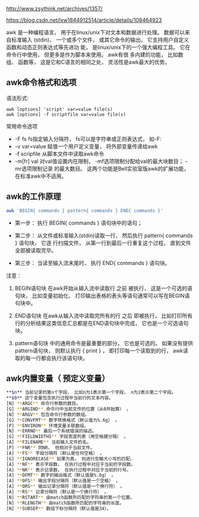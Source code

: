 http://www.zsythink.net/archives/1357/

https://blog.csdn.net/lxw1844912514/article/details/108464923

awk 是一种编程语言， 用于在linux/unix下对文本和数据进行处理。 数据可以来自标准输入
(stdin)、 一个或多个文件， 或其它命令的输出。 它支持用户自定义函数和动态正则表达式等先进功
能， 是linux/unix下的一个强大编程工具。 它在命令行中使用， 但更多是作为脚本来使用。 awk有很
多内建的功能， 比如数组、 函数等， 这是它和C语言的相同之处， 灵活性是awk最大的优势。  

## awk命令格式和选项  

语法形式:

```shell
awk [options] 'script' var=value file(s)
awk [options] -f scriptfile var=value file(s)  
```

常用命令选项

- -F fs fs指定输入分隔符， fs可以是字符串或正则表达式， 如-F:
- -v var=value 赋值一个用户定义变量， 将外部变量传递给awk
- -f scripfile 从脚本文件中读取awk命令
- -m[fr] val 对val值设置内在限制， -mf选项限制分配给val的最大块数目； -mr选项限制记录
    的最大数目。 这两个功能是Bell实验室版awk的扩展功能， 在标准awk中不适用。  

## awk的工作原理

```sh
awk 'BEGIN{ commands } pattern{ commands } END{ commands }'
```

- 第一步： 执行 BEGIN{ commands } 语句块中的语句；

- 第二步： 从文件或标准输入(stdin)读取一行， 然后执行 pattern{ commands } 语句块， 它逐
    行扫描文件， 从第一行到最后一行重复这个过程， 直到文件全部被读取完毕。

- 第三步： 当读至输入流末尾时， 执行 END{ commands } 语句块。

注意：
1. BEGIN语句块 在awk开始从输入流中读取行 之前 被执行， 这是一个可选的语句块， 比如变量初始化、 打印输出表格的表头等语句通常可以写在BEGIN语句块中。

2. END语句块 在awk从输入流中读取完所有的行 之后 即被执行， 比如打印所有行的分析结果这类信息汇总都是在END语句块中完成， 它也是一个可选语句块。

3. pattern语句块 中的通用命令是最重要的部分， 它也是可选的。 如果没有提供pattern语句块， 则默认执行 { print } ， 即打印每一个读取到的行， awk读取的每一行都会执行该语句块。  

## awk内置变量（ 预定义变量）

```sh
**$n** 当前记录的第n个字段， 比如n为1表示第一个字段， n为2表示第二个字段。
**$0** 这个变量包含执行过程中当前行的文本内容。
[N] **ARGC** 命令行参数的数目。
[G] **ARGIND** 命令行中当前文件的位置（从0开始算） 。
[N] **ARGV** 包含命令行参数的数组。
[G] **CONVFMT** 数字转换格式（默认值为%.6g） 。
[P] **ENVIRON** 环境变量关联数组。
[N] **ERRNO** 最后一个系统错误的描述。
[G] **FIELDWIDTHS** 字段宽度列表（用空格键分隔） 。
[A] **FILENAME** 当前输入文件的名。
[P] **FNR** 同NR， 但相对于当前文件。
[A] **FS** 字段分隔符（默认是任何空格） 。
[G] **IGNORECASE** 如果为真， 则进行忽略大小写的匹配。
[A] **NF** 表示字段数， 在执行过程中对应于当前的字段数。
[A] **NR** 表示记录数， 在执行过程中对应于当前的行号。
[A] **OFMT** 数字的输出格式（默认值是%.6g） 。
[A] **OFS** 输出字段分隔符（默认值是一个空格） 。
[A] **ORS** 输出记录分隔符（默认值是一个换行符） 。
[A] **RS** 记录分隔符（默认是一个换行符） 。
[N] **RSTART** 由match函数所匹配的字符串的第一个位置。
[N] **RLENGTH** 由match函数所匹配的字符串的长度。
[N] **SUBSEP** 数组下标分隔符（默认值是34）。
```


